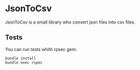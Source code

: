 # JsonToCsv

JsonToCsv is a small library who convert json files into csv files.

## Tests

You can run tests whith rpsec gem:

	bundle install
	bundle exec rspec

